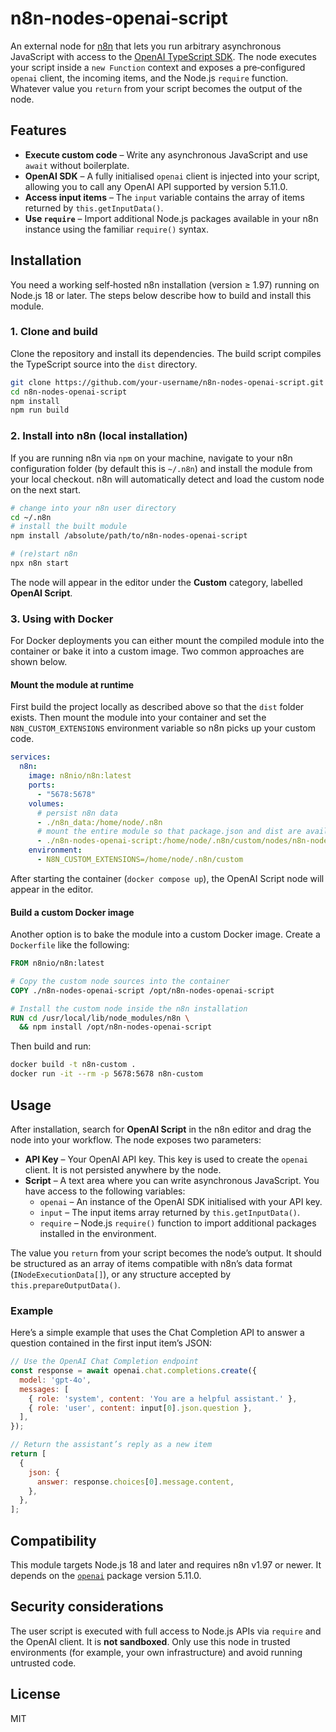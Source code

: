 # n8n‑nodes‑openai‑script

An external node for [n8n](https://n8n.io/) that lets you run arbitrary asynchronous JavaScript with access to the [OpenAI TypeScript SDK](https://www.npmjs.com/package/openai). The node executes your script inside a `new Function` context and exposes a pre‑configured `openai` client, the incoming items, and the Node.js `require` function. Whatever value you `return` from your script becomes the output of the node.

## Features

* **Execute custom code** – Write any asynchronous JavaScript and use `await` without boilerplate.
* **OpenAI SDK** – A fully initialised `openai` client is injected into your script, allowing you to call any OpenAI API supported by version 5.11.0.
* **Access input items** – The `input` variable contains the array of items returned by `this.getInputData()`.
* **Use `require`** – Import additional Node.js packages available in your n8n instance using the familiar `require()` syntax.

## Installation

You need a working self‑hosted n8n installation (version ≥ 1.97) running on Node.js 18 or later. The steps below describe how to build and install this module.

### 1. Clone and build

Clone the repository and install its dependencies. The build script compiles the TypeScript source into the `dist` directory.

```bash
git clone https://github.com/your‑username/n8n-nodes-openai-script.git
cd n8n-nodes-openai-script
npm install
npm run build
```

### 2. Install into n8n (local installation)

If you are running n8n via `npm` on your machine, navigate to your n8n configuration folder (by default this is `~/.n8n`) and install the module from your local checkout. n8n will automatically detect and load the custom node on the next start.

```bash
# change into your n8n user directory
cd ~/.n8n
# install the built module
npm install /absolute/path/to/n8n-nodes-openai-script

# (re)start n8n
npx n8n start
```

The node will appear in the editor under the **Custom** category, labelled **OpenAI Script**.

### 3. Using with Docker

For Docker deployments you can either mount the compiled module into the container or bake it into a custom image. Two common approaches are shown below.

#### Mount the module at runtime

First build the project locally as described above so that the `dist` folder exists. Then mount the module into your container and set the `N8N_CUSTOM_EXTENSIONS` environment variable so n8n picks up your custom code.

```yaml
services:
  n8n:
    image: n8nio/n8n:latest
    ports:
      - "5678:5678"
    volumes:
      # persist n8n data
      - ./n8n_data:/home/node/.n8n
      # mount the entire module so that package.json and dist are available
      - ./n8n-nodes-openai-script:/home/node/.n8n/custom/nodes/n8n-nodes-openai-script
    environment:
      - N8N_CUSTOM_EXTENSIONS=/home/node/.n8n/custom
```

After starting the container (`docker compose up`), the OpenAI Script node will appear in the editor.

#### Build a custom Docker image

Another option is to bake the module into a custom Docker image. Create a `Dockerfile` like the following:

```Dockerfile
FROM n8nio/n8n:latest

# Copy the custom node sources into the container
COPY ./n8n-nodes-openai-script /opt/n8n-nodes-openai-script

# Install the custom node inside the n8n installation
RUN cd /usr/local/lib/node_modules/n8n \
  && npm install /opt/n8n-nodes-openai-script

```

Then build and run:

```bash
docker build -t n8n-custom .
docker run -it --rm -p 5678:5678 n8n-custom
```

## Usage

After installation, search for **OpenAI Script** in the n8n editor and drag the node into your workflow. The node exposes two parameters:

* **API Key** – Your OpenAI API key. This key is used to create the `openai` client. It is not persisted anywhere by the node.
* **Script** – A text area where you can write asynchronous JavaScript. You have access to the following variables:
  * `openai` – An instance of the OpenAI SDK initialised with your API key.
  * `input` – The input items array returned by `this.getInputData()`.
  * `require` – Node.js `require()` function to import additional packages installed in the environment.

The value you `return` from your script becomes the node’s output. It should be structured as an array of items compatible with n8n’s data format (`INodeExecutionData[]`), or any structure accepted by `this.prepareOutputData()`.

### Example

Here’s a simple example that uses the Chat Completion API to answer a question contained in the first input item’s JSON:

```js
// Use the OpenAI Chat Completion endpoint
const response = await openai.chat.completions.create({
  model: 'gpt-4o',
  messages: [
    { role: 'system', content: 'You are a helpful assistant.' },
    { role: 'user', content: input[0].json.question },
  ],
});

// Return the assistant’s reply as a new item
return [
  {
    json: {
      answer: response.choices[0].message.content,
    },
  },
];
```

## Compatibility

This module targets Node.js 18 and later and requires n8n v1.97 or newer. It depends on the [`openai`](https://www.npmjs.com/package/openai) package version 5.11.0.

## Security considerations

The user script is executed with full access to Node.js APIs via `require` and the OpenAI client. It is **not sandboxed**. Only use this node in trusted environments (for example, your own infrastructure) and avoid running untrusted code.

## License

MIT